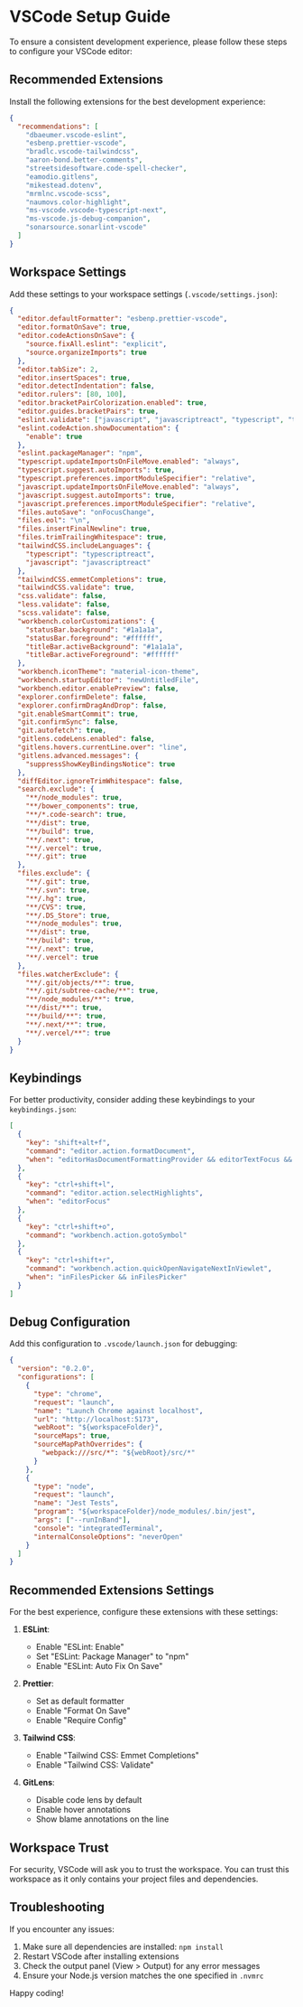 # VSCode Setup Guide

To ensure a consistent development experience, please follow these steps to configure your VSCode editor:

## Recommended Extensions

Install the following extensions for the best development experience:

```json
{
  "recommendations": [
    "dbaeumer.vscode-eslint",
    "esbenp.prettier-vscode",
    "bradlc.vscode-tailwindcss",
    "aaron-bond.better-comments",
    "streetsidesoftware.code-spell-checker",
    "eamodio.gitlens",
    "mikestead.dotenv",
    "mrmlnc.vscode-scss",
    "naumovs.color-highlight",
    "ms-vscode.vscode-typescript-next",
    "ms-vscode.js-debug-companion",
    "sonarsource.sonarlint-vscode"
  ]
}
```

## Workspace Settings

Add these settings to your workspace settings (`.vscode/settings.json`):

```json
{
  "editor.defaultFormatter": "esbenp.prettier-vscode",
  "editor.formatOnSave": true,
  "editor.codeActionsOnSave": {
    "source.fixAll.eslint": "explicit",
    "source.organizeImports": true
  },
  "editor.tabSize": 2,
  "editor.insertSpaces": true,
  "editor.detectIndentation": false,
  "editor.rulers": [80, 100],
  "editor.bracketPairColorization.enabled": true,
  "editor.guides.bracketPairs": true,
  "eslint.validate": ["javascript", "javascriptreact", "typescript", "typescriptreact"],
  "eslint.codeAction.showDocumentation": {
    "enable": true
  },
  "eslint.packageManager": "npm",
  "typescript.updateImportsOnFileMove.enabled": "always",
  "typescript.suggest.autoImports": true,
  "typescript.preferences.importModuleSpecifier": "relative",
  "javascript.updateImportsOnFileMove.enabled": "always",
  "javascript.suggest.autoImports": true,
  "javascript.preferences.importModuleSpecifier": "relative",
  "files.autoSave": "onFocusChange",
  "files.eol": "\n",
  "files.insertFinalNewline": true,
  "files.trimTrailingWhitespace": true,
  "tailwindCSS.includeLanguages": {
    "typescript": "typescriptreact",
    "javascript": "javascriptreact"
  },
  "tailwindCSS.emmetCompletions": true,
  "tailwindCSS.validate": true,
  "css.validate": false,
  "less.validate": false,
  "scss.validate": false,
  "workbench.colorCustomizations": {
    "statusBar.background": "#1a1a1a",
    "statusBar.foreground": "#ffffff",
    "titleBar.activeBackground": "#1a1a1a",
    "titleBar.activeForeground": "#ffffff"
  },
  "workbench.iconTheme": "material-icon-theme",
  "workbench.startupEditor": "newUntitledFile",
  "workbench.editor.enablePreview": false,
  "explorer.confirmDelete": false,
  "explorer.confirmDragAndDrop": false,
  "git.enableSmartCommit": true,
  "git.confirmSync": false,
  "git.autofetch": true,
  "gitlens.codeLens.enabled": false,
  "gitlens.hovers.currentLine.over": "line",
  "gitlens.advanced.messages": {
    "suppressShowKeyBindingsNotice": true
  },
  "diffEditor.ignoreTrimWhitespace": false,
  "search.exclude": {
    "**/node_modules": true,
    "**/bower_components": true,
    "**/*.code-search": true,
    "**/dist": true,
    "**/build": true,
    "**/.next": true,
    "**/.vercel": true,
    "**/.git": true
  },
  "files.exclude": {
    "**/.git": true,
    "**/.svn": true,
    "**/.hg": true,
    "**/CVS": true,
    "**/.DS_Store": true,
    "**/node_modules": true,
    "**/dist": true,
    "**/build": true,
    "**/.next": true,
    "**/.vercel": true
  },
  "files.watcherExclude": {
    "**/.git/objects/**": true,
    "**/.git/subtree-cache/**": true,
    "**/node_modules/**": true,
    "**/dist/**": true,
    "**/build/**": true,
    "**/.next/**": true,
    "**/.vercel/**": true
  }
}
```

## Keybindings

For better productivity, consider adding these keybindings to your `keybindings.json`:

```json
[
  {
    "key": "shift+alt+f",
    "command": "editor.action.formatDocument",
    "when": "editorHasDocumentFormattingProvider && editorTextFocus && !editorReadonly && !inCompositeEditor"
  },
  {
    "key": "ctrl+shift+l",
    "command": "editor.action.selectHighlights",
    "when": "editorFocus"
  },
  {
    "key": "ctrl+shift+o",
    "command": "workbench.action.gotoSymbol"
  },
  {
    "key": "ctrl+shift+r",
    "command": "workbench.action.quickOpenNavigateNextInViewlet",
    "when": "inFilesPicker && inFilesPicker"
  }
]
```

## Debug Configuration

Add this configuration to `.vscode/launch.json` for debugging:

```json
{
  "version": "0.2.0",
  "configurations": [
    {
      "type": "chrome",
      "request": "launch",
      "name": "Launch Chrome against localhost",
      "url": "http://localhost:5173",
      "webRoot": "${workspaceFolder}",
      "sourceMaps": true,
      "sourceMapPathOverrides": {
        "webpack:///src/*": "${webRoot}/src/*"
      }
    },
    {
      "type": "node",
      "request": "launch",
      "name": "Jest Tests",
      "program": "${workspaceFolder}/node_modules/.bin/jest",
      "args": ["--runInBand"],
      "console": "integratedTerminal",
      "internalConsoleOptions": "neverOpen"
    }
  ]
}
```

## Recommended Extensions Settings

For the best experience, configure these extensions with these settings:

1. **ESLint**:
   - Enable "ESLint: Enable"
   - Set "ESLint: Package Manager" to "npm"
   - Enable "ESLint: Auto Fix On Save"

2. **Prettier**:
   - Set as default formatter
   - Enable "Format On Save"
   - Enable "Require Config"

3. **Tailwind CSS**:
   - Enable "Tailwind CSS: Emmet Completions"
   - Enable "Tailwind CSS: Validate"

4. **GitLens**:
   - Disable code lens by default
   - Enable hover annotations
   - Show blame annotations on the line

## Workspace Trust

For security, VSCode will ask you to trust the workspace. You can trust this workspace as it only contains your project files and dependencies.

## Troubleshooting

If you encounter any issues:
1. Make sure all dependencies are installed: `npm install`
2. Restart VSCode after installing extensions
3. Check the output panel (View > Output) for any error messages
4. Ensure your Node.js version matches the one specified in `.nvmrc`

Happy coding!
